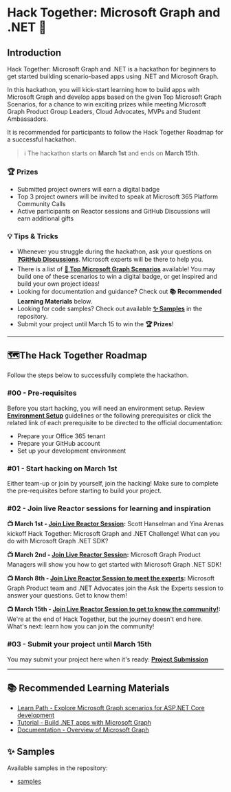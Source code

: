 # Hack Together: Microsoft Graph and .NET 🦒

## Introduction

Hack Together: Microsoft Graph and .NET is a hackathon for beginners to get started building scenario-based apps using .NET and Microsoft Graph.

In this hackathon, you will kick-start learning how to build apps with Microsoft Graph and develop apps based on the given Top Microsoft Graph Scenarios, for a chance to win exciting prizes while meeting Microsoft Graph Product Group Leaders, Cloud Advocates, MVPs and Student Ambassadors.

It is recommended for participants to follow the Hack Together Roadmap for a successful hackathon.
> ℹ️ The hackathon starts on **March 1st** and ends on **March 15th**.

### 🏆 Prizes

* Submitted project owners will earn a digital badge
* Top 3 project owners will be invited to speak at Microsoft 365 Platform Community Calls
* Active participants on Reactor sessions and GitHub Discussions will earn additional gifts

### 💡 Tips & Tricks

* Whenever you struggle during the hackathon, ask your questions on **[❓GitHub Discussions](https://github.com/microsoft/hack-together/discussions)**. Microsoft experts will be there to help you.
* There is a list of **[📃 Top Microsoft Graph Scenarios](/Top-Microsoft-Graph-Scenarios.md)** available! You may build one of these scenarios to win a digital badge, or get inspired and build your own project ideas!
* Looking for documentation and guidance? Check out **📚 Recommended Learning Materials** below.
* Looking for code samples? Check out available **[✨ Samples](/samples/samples.md)** in the repository.
* Submit your project until March 15 to win the **🏆 Prizes**!

---

## 🗺️The Hack Together Roadmap

Follow the steps below to successfully complete the hackathon.

### #00 - Pre-requisites

Before you start hacking, you will need an environment setup. Review **[Environment Setup](/Environment-Setup.md)** guidelines or the following prerequisites or click the related link of each prerequisite to be directed to the official documentation:

* Prepare your Office 365 tenant
* Prepare your GitHub account
* Set up your development environment

### #01 - Start hacking on March 1st

Either team-up or join by yourself, join the hacking! Make sure to complete the pre-requisites before starting to build your project.

### #02 - Join live Reactor sessions for learning and inspiration

**📺 March 1st - [Join Live Reactor Session](https://aka.ms/hack-together/session01):** Scott Hanselman and Yina Arenas kickoff Hack Together: Microsoft Graph and .NET Challenge! What can you do with Microsoft Graph .NET SDK?

**📺 March 2nd - [Join Live Reactor Session](https://aka.ms/hack-together/session02):** Microsoft Graph Product Managers will show you how to get started with Microsoft Graph .NET SDK!

**📺 March 8th - [Join Live Reactor Session to meet the experts](https://aka.ms/hack-together/session03):** Microsoft Graph Product team and .NET Advocates join the Ask the Experts session to answer your questions. Get to know them!

**📺 March 15th - [Join Live Reactor Session to get to know the community!](https://aka.ms/hack-together/session04):** We're at the end of Hack Together, but the journey doesn't end here. What's next: learn how you can join the community!

### #03 - Submit your project until March 15th

You may submit your project here when it's ready: **[Project Submission](https://aka.ms/hack-together)**

---

## 📚 Recommended Learning Materials

* [Learn Path - Explore Microsoft Graph scenarios for ASP.NET Core development](https://learn.microsoft.com/en-us/training/paths/m365-msgraph-dotnet-core-scenarios/)
* [Tutorial - Build .NET apps with Microsoft Graph](https://learn.microsoft.com/en-us/graph/tutorials/dotnet?tabs=aad)
* [Documentation - Overview of Microsoft Graph](https://learn.microsoft.com/en-us/graph/overview)

## ✨ Samples

Available samples in the repository:

* [samples](/samples/samples.md)
